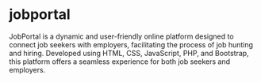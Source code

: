 # jobportal 
JobPortal is a dynamic and user-friendly online platform designed to connect job seekers with employers, facilitating the process of job hunting and hiring. Developed using HTML, CSS, JavaScript, PHP, and Bootstrap, this platform offers a seamless experience for both job seekers and employers.
